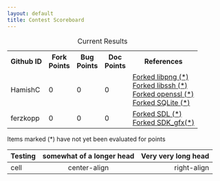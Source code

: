 ```yaml
---
layout: default
title: Contest Scoreboard
---
```

<table width="100%" class="pretty-table" summary="Scoreboard for the Stick-a-fork-in-Windows contest">
    <caption>Current Results</caption>
    <tr>
        <th scope="col">Github ID</th>
        <th scope="col">Fork<br>Points</th>
        <th scope="col">Bug<br>Points</th>
        <th scope="col">Doc<br>Points</th>
        <th scope="col">References</th>
    </tr>
    <tr>
        <td scope="row">HamishC</td>
        <td>0</td>
        <td>0</td>
        <td>0</td>
        <td>
            <a href="https://github.com/coapp-packages/libpng">Forked libpng (*)</a><br>
            <a href="https://github.com/coapp-packages/libssh">Forked libssh (*)</a><br>
            <a href="https://github.com/coapp-packages/openssl">Forked openssl (*)</a><br>
            <a href="https://github.com/coapp-packages/sqlite">Forked SQLite (*)</a><br>
        </td>
    <tr>
    <tr>
        <td scope="row">ferzkopp</td>
        <td>0</td>
        <td>0</td>
        <td>0</td>
        <td>
            <a href="https://github.com/coapp-packages/libpng">Forked SDL (*)</a><br>
            <a href="https://github.com/coapp-packages/libssh">Forked SDK_gfx(*)</a><br>
        </td>
    <tr>
    
        
</table>

Items marked (*) have not yet been evaluated for points

Testing| somewhat of a longer head| Very very long head|
-----|:-------------------:|-------------------:|
cell | center-align        | right-align        |